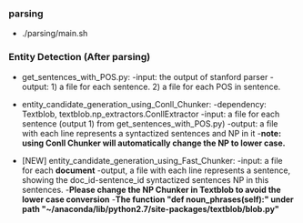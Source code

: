 ### parsing

* ./parsing/main.sh

### Entity Detection (After parsing)


* get_sentences_with_POS.py: 
	-input: the output of stanford parser
	-output: 1) a file for each sentence. 2) a file for each POS in sentence.

* entity_candidate_generation_using_Conll_Chunker: 
	-dependency: Textblob, textblob.np_extractors.ConllExtractor
	-input: a file for each sentence (output 1) from get_sentences_with_POS.py)
	-output: a file with each line represents a syntactized sentences and NP in it
	-**note: using Conll Chunker will automatically change the NP to lower case.**


* [NEW] entity_candidate_generation_using_Fast_Chunker:
	-input: a file for each **document**
	-output, a file with each line represents a sentence, showing the doc_id-sentence_id    syntactized sentences    NP in this sentences.
	-**Please change the NP Chunker in Textblob to avoid the lower case conversion**
	-**The function "def noun_phrases(self):" under path "~/anaconda/lib/python2.7/site-packages/textblob/blob.py"**

	





